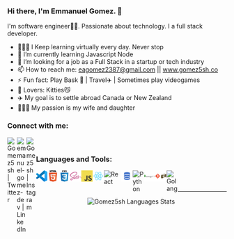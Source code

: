 ### Hi there, I'm Emmanuel Gomez. 👋

I'm software engineer👨‍💻. Passionate about technology. I a full stack developer.

- 👨🏻‍🚀 I Keep learning virtually every day. Never stop
- 🧠 I’m currently learning Javascript Node
- 💼 I’m looking for a job as a Full Stack in a startup or tech industry
- 📫 How to reach me: eagomez2387@gmail.com || www.gomez5sh.co
- ⚡ Fun fact: Play Bask 🏀 | Travel✈️ | Sometimes play videogames
- 💛 Lovers: Kitties😼
-  ✈️ My goal is to settle abroad Canada or New Zealand
-  👨‍👩‍👦 My passion is my wife and daughter

### Connect with me:

[<img align="left" alt="Gomez5sh | Twitter" width="22px" src="https://cdn.jsdelivr.net/npm/simple-icons@v3/icons/twitter.svg" />][twitter]
[<img align="left" alt="emmanuel-gomez-dev | LinkedIn" width="22px" src="https://cdn.jsdelivr.net/npm/simple-icons@v3/icons/linkedin.svg" />][linkedin]
[<img align="left" alt="Gomez5sh | Instagram" width="22px" src="https://cdn.jsdelivr.net/npm/simple-icons@v3/icons/instagram.svg" />][instagram]

<br />

### Languages and Tools:

[<img align="left" alt="Visual Studio Code" width="26px" src="https://raw.githubusercontent.com/github/explore/80688e429a7d4ef2fca1e82350fe8e3517d3494d/topics/visual-studio-code/visual-studio-code.png" />][vscode]
[<img align="left" alt="HTML5" width="26px" src="https://raw.githubusercontent.com/github/explore/80688e429a7d4ef2fca1e82350fe8e3517d3494d/topics/html/html.png" />][html5]
[<img align="left" alt="CSS3" width="26px" src="https://raw.githubusercontent.com/github/explore/80688e429a7d4ef2fca1e82350fe8e3517d3494d/topics/css/css.png" />][css]
[<img align="left" alt="Sass" width="26px" src="https://raw.githubusercontent.com/github/explore/80688e429a7d4ef2fca1e82350fe8e3517d3494d/topics/sass/sass.png" />][sass]
[<img align="left" alt="JavaScript" width="26px" src="https://raw.githubusercontent.com/github/explore/80688e429a7d4ef2fca1e82350fe8e3517d3494d/topics/javascript/javascript.png" />][javascript]
[<img align="left" alt="React" width="26px" src="https://raw.githubusercontent.com/github/explore/80688e429a7d4ef2fca1e82350fe8e3517d3494d/topics/react/react.png" />][reactjs]
[<img align="left" alt="React" width="40px" src="https://i.imgur.com/67XA0Nd.jpg" />][Angular]
[<img align="left" alt="SQL" width="26px" src="https://raw.githubusercontent.com/github/explore/80688e429a7d4ef2fca1e82350fe8e3517d3494d/topics/sql/sql.png" />][sql]
[<img align="left" alt="Python" width="26px" src="https://i.ibb.co/HFbYcRz/pngegg.png"/>][python]
[<img align="left" alt="MongoDB" width="26px" src="https://raw.githubusercontent.com/github/explore/80688e429a7d4ef2fca1e82350fe8e3517d3494d/topics/mongodb/mongodb.png" />][mongodb]
[<img align="left" alt="Git" width="26px" src="https://raw.githubusercontent.com/github/explore/80688e429a7d4ef2fca1e82350fe8e3517d3494d/topics/git/git.png" />][git]
[<img align="left" alt="Golang" width="26px" src="https://i.imgur.com/0H106oO.png"/>][Golang]
<br />
<br />

---

<img width="320" img align="right" alt="Gomez5sh Languages Stats" src="https://github-readme-stats.vercel.app/api/top-langs/?username=gomez5sh&layout=compact&theme=buefy" class="responsive"/>

[twitter]: https://twitter.com/gomez5sh
[instagram]: https://instagram.com/gomez5sh
[linkedin]: https://www.linkedin.com/in/emmanuel-gomez-dev/
[vscode]: https://code.visualstudio.com
[html5]: https://developer.mozilla.org/es/docs/HTML/HTML5
[css]: https://developer.mozilla.org/es/docs/Web/CSS
[sass]: https://sass-lang.com
[javascript]: https://developer.mozilla.org/en-US/docs/Web/JavaScript
[reactjs]: https://reactjs.org
[sql]: https://www.mysql.com
[python]: https://www.python.org
[mongodb]: https://www.mongodb.com
[Golang]: https://golang.org/
[Angular]: https://angular.io/
[git]: https://git-scm.com
